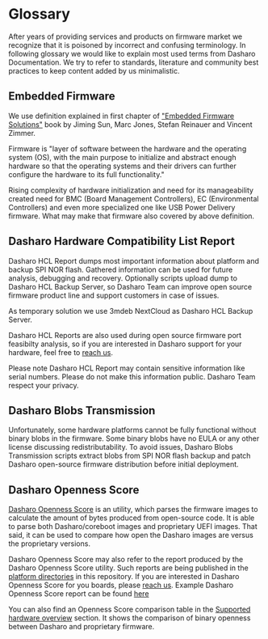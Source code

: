 # Glossary

After years of providing services and products on firmware
market we recognize that it is poisoned by incorrect and
confusing terminology. In following glossary we would like to
explain most used terms from Dasharo Documentation. We try to
refer to standards, literature and community best practices to
keep content added by us minimalistic.

## Embedded Firmware

We use definition explained in first chapter of
["Embedded Firmware Solutions"](https://link.springer.com/book/10.1007/978-1-4842-0070-4)
book by Jiming Sun, Marc Jones, Stefan Reinauer and Vincent Zimmer.

Firmware is "layer of software between the hardware and the
operating system (OS), with the main purpose to initialize and
abstract enough hardware so that the operating systems and
their drivers can further configure the hardware to its full
functionality."

Rising complexity of hardware initialization and need for its
manageability created need for BMC (Board Management
Controllers), EC (Environmental Controllers) and even more
specialized one like USB Power Delivery firmware. What may
make that firmware also covered by above definition.

## Dasharo Hardware Compatibility List Report

Dasharo HCL Report dumps most important information about platform and backup
SPI NOR flash. Gathered information can be used for future analysis, debugging
and recovery. Optionally scripts upload dump to Dasharo HCL Backup Server, so
Dasharo Team can improve open source firmware product line and support
customers in case of issues.

As temporary solution we use 3mdeb NextCloud as Dasharo HCL Backup Server.

Dasharo HCL Reports are also used during open source firmware port feasibilty
analysis, so if you are interested in Dasharo support for your hardware, feel
free to [reach us](mailto:leads@3mdeb.com).

Please note Dasharo HCL Report may contain sensitive information like serial
numbers. Please do not make this information public. Dasharo Team respect your
privacy.

## Dasharo Blobs Transmission

Unfortunately, some hardware platforms cannot be fully functional without
binary blobs in the firmware. Some binary blobs have no EULA or any other
license discussing redistributability. To avoid issues, Dasharo Blobs
Transmission scripts extract blobs from SPI NOR flash backup and patch Dasharo
open-source firmware distribution before initial deployment.

## Dasharo Openness Score

[Dasharo Openness Score](https://github.com/Dasharo/Openness-Score) is an
utility, which parses the firmware images to calculate the amount of bytes
produced from open-source code. It is able to parse both Dasharo/coreboot
images and proprietary UEFI images. That said, it can be used to compare how
open the Dasharo images are versus the proprietary versions.

Dasharo Openness Score may also refer to the report produced by the Dasharo
Openness Score utility. Such reports are being published in the [platform
directories](https://docs.dasharo.com/variants/overview/) in this repository.
If you are interested in Dasharo Openness Score for you boards, please [reach
us](mailto:leads@3mdeb.com). Example Dasharo Openness Score report can be
found [here](https://github.com/Dasharo/Openness-Score/blob/cab83fe1104c345fd22fb9541c738aca66b392da/examples/msi_ms7d25_v1.1.1_ddr4.rom_openness_score.md)

You can also find an Openness Score comparison table in the
[Supported hardware overview](./variants/overview.md#openness-comparison)
section. It shows the comparison of binary openness between Dasharo and
proprietary firmware.
